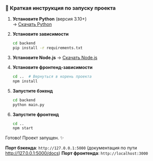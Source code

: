 ### 🚀 Краткая инструкция по запуску проекта  

1. **Установите Python** (версия 3.10+)  
   → [Скачать Python](https://www.python.org/downloads/)  

2. **Установите зависимости**  
   ```bash
   cd backend  
   pip install -r requirements.txt  
   ```

3. **Установите Node.js**
   → [Скачать Node.js](https://nodejs.org/)  

4. **Установите фронтенд-зависимости**  
   ```bash
   cd ..  # Вернуться в корень проекта  
   npm install  
   ```

5. **Запустите бэкенд**  
   ```bash
   cd backend  
   python main.py  
   ```

6. **Запустите фронтенд**  
   ```bash
   cd ..  
   npm start  
   ```

Готово! Проект запущен. ✨  

**Порт бэкенда**: `http://127.0.0.1:5000`  (документация по пути http://127.0.0.1:5000/doсs)
**Порт фронтенда**: `http://localhost:3000`  